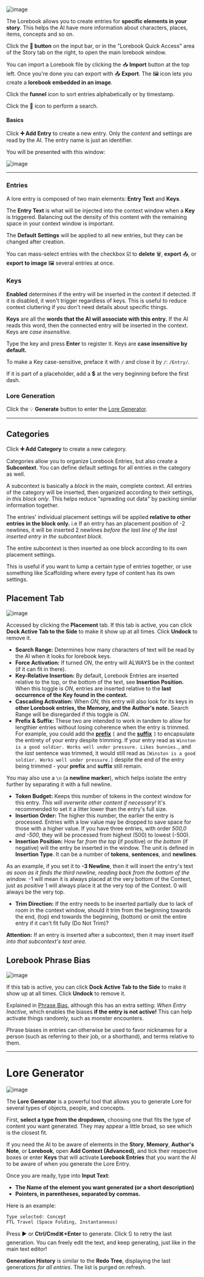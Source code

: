 
![image](https://github.com/TapwaveZodiac/novelaiUKB/assets/35267604/1bfa191e-4687-401d-882c-071faf74f52c)

The Lorebook allows you to create entries for **specific elements in your story**. This helps the AI have more information about characters, places, items, concepts and so on.

Click the **📗 button** on the input bar, or in the "Lorebook Quick Access" area of the Story tab on the right, to open the main lorebook window.

You can import a Lorebook file by clicking the 📥 **Import** button at the top left. Once you're done you can export with 📤 **Export**. The 🖼️ icon lets you create a **lorebook embedded in an image**.

Click the **funnel** icon to sort entries alphabetically or by timestamp.

Click the **🔎** icon to perform a search.

#### Basics

Click **➕ Add Entry** to create a new entry. Only the *content* and settings are read by the AI. The entry name is just an identifier.

You will be presented with this window:

![image](https://github.com/TapwaveZodiac/novelaiUKB/assets/35267604/d282d815-2e83-425b-a2f4-1e5d41b65c6b)

***

### Entries

A lore entry is composed of two main elements: **Entry Text** and **Keys**.

The **Entry Text** is what will be injected into the context window when a **Key** is triggered. Balancing out the density of this content with the remaining space in your context window is important.

The **Default Settings** will be applied to all new entries, but they can be changed after creation.

You can mass-select entries with the checkbox ☑️ to **delete** 🗑️, **export** 📤, or **export to image** 🖼️ several entries at once.

### Keys

**Enabled** determines if the entry will be inserted in the context if detected. If it is disabled, it won't trigger regardless of keys. This is useful to reduce context cluttering if you don't need details about specific things.

**Keys** are all the **words that the AI will associate with this entry.** If the AI reads this word, then the connected entry will be inserted in the context. Keys are *case insensitive.*

Type the key and press **Enter** to register it. Keys are **case insensitive by default.**

To make a Key case-sensitive, preface it with `/` and close it by `/`: `/Entry/`.

If it is part of a placeholder, add a **\$** at the very beginning before the first dash.

### Lore Generation

Click the 💡 **Generate** button to enter the [Lore Generator](Lorebook#lore-generator).

***

## Categories

Click **➕ Add Category** to create a new category.

Categories allow you to organize Lorebook Entries, but also create a **Subcontext**. You can define default settings for all entries in the category as well.

A subcontext is basically a *block* in the main, complete context. All entries of the category will be inserted, then organized according to their settings, *in this block only*. This helps reduce "spreading out data" by packing similar information together.

The entries' individual placement settings will be applied **relative to other entries in the block only.** i.e If an entry has an placement position of -2 newlines, it will be inserted 2 newlines *before the last line of the last inserted entry in the subcontext block.*

The entire subcontext is then inserted as one block according to its own placement settings.

This is useful if you want to lump a certain type of entries together, or use something like Scaffolding where every type of content has its own settings.

## Placement Tab

![image](https://github.com/TapwaveZodiac/novelaiUKB/assets/35267604/590c999c-2c04-4276-a5a2-abac1d10c16e)

Accessed by clicking the **Placement** tab. If this tab is active, you can click **Dock Active Tab to the Side** to make it show up at all
times. Click **Undock** to remove it.

- **Search Range:** Determines how many characters of text will be read by the AI when it looks for lorebook keys.
- **Force Activation:** If turned *ON*, the entry will ALWAYS be in the context (if it can fit in there).
- **Key-Relative Insertion:** By default, Lorebook Entries are inserted relative to the top, or the bottom of the text, see **Insertion Position.** When this toggle is *ON*, entries are inserted relative to the **last occurrence of the Key found in the context.**
- **Cascading Activation:** When *ON*, this entry will also look for its keys in **other Lorebook entries, the Memory, and the Author's note.** Search Range will be disregarded if this toggle is *ON*.
- **Prefix & Suffix:** These two are intended to work in tandem to allow for lengthier entries without losing coherence when the entry is
  trimmed. For example, you could add the **[prefix](https://en.wikipedia.org/wiki/Prefix)** `[` and the **[suffix](https://en.wikipedia.org/wiki/Suffix)** `]` to encapsulate the entirety of your entry despite trimming. If your entry read as  `Winston is a good soldier. Works well under pressure. Likes bunnies.`, and the *last* sentence was trimmed, it would still read as `[Winston is a good soldier. Works well under pressure.]` despite the end of the entry being trimmed - your **prefix** and **suffix** still remain.

You may also use a `\n` (a **newline marker**), which helps isolate the entry further by separating it with a full newline.

- **Token Budget:** Keeps this number of tokens in the context window for this entry. *This will overwrite other content if necessary!* It's recommended to set it a litter lower than the entry's full size.
- **Insertion Order:** The higher this number, the earlier the entry is processed. Entries with a low value may be dropped to save space for those with a higher value. If you have three entries, with order *500,0 and -500*, they will be processed from highest (500) to lowest (-500).
- **Insertion Position:** How far *from the top* (if positive) or *the bottom* (if negative) will the entry be inserted in the window. The unit is defined in **Insertion Type**. It can be a number of **tokens**, **sentences**, and **newlines**.

As an example, if you set it to **-3 Newline**, then it will insert the entry's text *as soon as it finds the third newline, reading back from the bottom of the window.* -1 will mean it is always placed at the very bottom of the Context, just as *positive* 1 will always place it at the very top of the Context. 0 will always be the very top.

- **Trim Direction:** If the entry needs to be inserted partially due to lack of room in the context window, should it trim from the beginning towards the end, (top) end towards the beginning, (bottom) or omit the entire entry if it can't fit fully (Do Not Trim)?

**Attention:** If an entry is inserted after a subcontext, then it may insert itself *into that subcontext's text area.*

## Lorebook Phrase Bias

![image](https://github.com/TapwaveZodiac/novelaiUKB/assets/35267604/1c801ad6-9d4f-4945-8215-a14cb70210ed)

If this tab is active, you can click **Dock Active Tab to the Side** to make it show up at all times. Click **Undock** to remove it.

Explained in [Phrase Bias](Generation-Settings#phrase-bias), although this has an extra setting: *When Entry Inactive*, which enables the biases **if the entry is not active!** This can help activate things randomly, such as monster encounters.

Phrase biases in entries can otherwise be used to favor nicknames for a person (such as referring to their job, or a shorthand), and terms relative to them.

***

# Lore Generator

![image](https://github.com/TapwaveZodiac/novelaiUKB/assets/35267604/610c71e1-c780-4aec-8aae-bb6e883168c9)

The **Lore Generator** is a powerful tool that allows you to generate Lore for several types of objects, people, and concepts.

First, **select a type from the dropdown,** choosing one that fits the type of content you want generated. They may appear a little broad, so see which is the closest fit.

If you need the AI to be aware of elements in the **Story**, **Memory**, **Author's Note**, or **Lorebook**, open **Add Context (Advanced)**, and tick their respective boxes or enter **Keys** that will activate **Lorebook Entries** that you want the AI to be aware of when you generate the Lore Entry.

Once you are ready, type into **Input Text**:

- **The Name of the element you want generated (or a short description)**
- **Pointers, in parentheses, separated by commas.**

Here is an example:

```
Type selected: Concept
FTL Travel (Space Folding, Instantaneous)
```

Press ▶ or **Ctrl/Cmd⌘+Enter** to generate. Click 🔃 to retry the last generation. You can freely edit the text, and keep generating, just like in the main text editor!

**Generation History** is similar to the **Redo Tree**, displaying the last generations *for all entries*. The list is purged on refresh.

